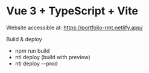 # Vue 3 + TypeScript + Vite

Website accessible at: https://portfolio-rmt.netlify.app/

Build & deploy

- npm run build
- ntl deploy (build with preview)
- ntl deploy --prod
